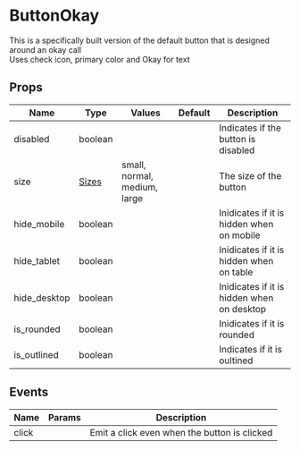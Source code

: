 # ButtonOkay

This is a specifically built version of the default button that is designed around an okay call\
Uses check icon, primary color and Okay for text
## Props

| Name    | Type | Values | Default | Description |
| -------- | ------- | -------- | ------- | ------- |
| disabled | boolean ||  | Indicates if the button is disabled|
| size | [Sizes](../enums.md#Sizes) |small, normal, medium, large|  | The size of the button|
| hide_mobile | boolean ||  | Inidicates if it is hidden when on mobile|
| hide_tablet | boolean ||  | Inidicates if it is hidden when on table|
| hide_desktop | boolean ||  | Inidicates if it is hidden when on desktop|
| is_rounded | boolean ||  | Inidicates if it is rounded|
| is_outlined | boolean ||  | Indicates if it is oultined|
## Events

| Name    | Params | Description |
| ------- | ------- | ------- |
| click||Emit a click even when the button is clicked|
